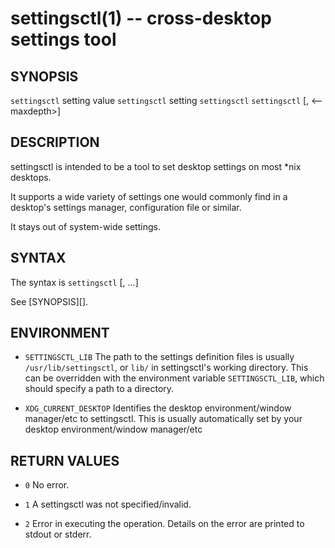 settingsctl(1) -- cross-desktop settings tool
=============================================

## SYNOPSIS

`settingsctl` <set> setting value
`settingsctl` <get> setting
`settingsctl` <list>
`settingsctl` <tree> [<setting>, <--maxdepth>]

## DESCRIPTION

settingsctl is intended to be a tool to set desktop settings on most \*nix
desktops.

It supports a wide variety of settings one would commonly find in a desktop's
settings manager, configuration file or similar.

It stays out of system-wide settings.

## SYNTAX

The syntax is `settingsctl` <command> [<arguments>, ...]

See [SYNOPSIS][].

## ENVIRONMENT

* `SETTINGSCTL_LIB`
  The path to the settings definition files is usually `/usr/lib/settingsctl`,
  or `lib/` in settingsctl's working directory. This can be overridden with the
  environment variable `SETTINGSCTL_LIB`, which should specify a path to a
  directory.

* `XDG_CURRENT_DESKTOP`
  Identifies the desktop environment/window manager/etc to settingsctl.
  This is usually automatically set by your desktop environment/window manager/etc

## RETURN VALUES

* `0`
  No error.

* `1`
  A settingsctl was not specified/invalid.

* `2`
  Error in executing the operation. Details on the error are printed to stdout
  or stderr.






